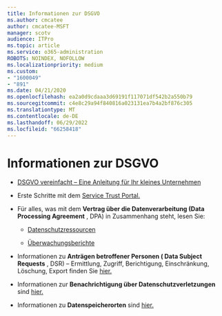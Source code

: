 ```yaml
---
title: Informationen zur DSGVO
ms.author: cmcatee
author: cmcatee-MSFT
manager: scotv
audience: ITPro
ms.topic: article
ms.service: o365-administration
ROBOTS: NOINDEX, NOFOLLOW
ms.localizationpriority: medium
ms.custom:
- "1600049"
- "891"
ms.date: 04/21/2020
ms.openlocfilehash: ea2a0d9cdaaa3d69191f117071df542b2a550b79
ms.sourcegitcommit: c4e8c29a94f840816a023131ea7b4a2bf876c305
ms.translationtype: MT
ms.contentlocale: de-DE
ms.lasthandoff: 06/29/2022
ms.locfileid: "66258418"
---
```

# <a name="information-about-gdpr"></a>Informationen zur DSGVO

- [DSGVO vereinfacht – Eine Anleitung für Ihr kleines Unternehmen](https://docs.microsoft.com/microsoft-365/admin/security-and-compliance/gdpr-compliance)

- Erste Schritte mit dem [Service Trust Portal.](https://servicetrust.microsoft.com/ViewPage/GDPRGetStarted)

- Für alles, was mit dem **Vertrag über die Datenverarbeitung (Data Processing Agreement** , DPA) in Zusammenhang steht, lesen Sie:

  - [Datenschutzressourcen](https://servicetrust.microsoft.com/ViewPage/TrustDocuments)

  - [Überwachungsberichte](https://servicetrust.microsoft.com/ViewPage/MSComplianceGuide)

- Informationen zu **Anträgen betroffener Personen ( Data Subject Requests** , DSR) – Ermittlung, Zugriff, Berichtigung, Einschränkung, Löschung, Export finden Sie [hier.](https://docs.microsoft.com/microsoft-365/compliance/gdpr-dsr-office365)

- Informationen zur **Benachrichtigung über Datenschutzverletzungen** sind [hier.](https://servicetrust.microsoft.com/ViewPage/GDPRBreach)

- Informationen zu **Datenspeicherorten** sind [hier.](https://products.office.com/where-is-your-data-located?ms.officeurl=datamaps&amp;geo=All#All)
